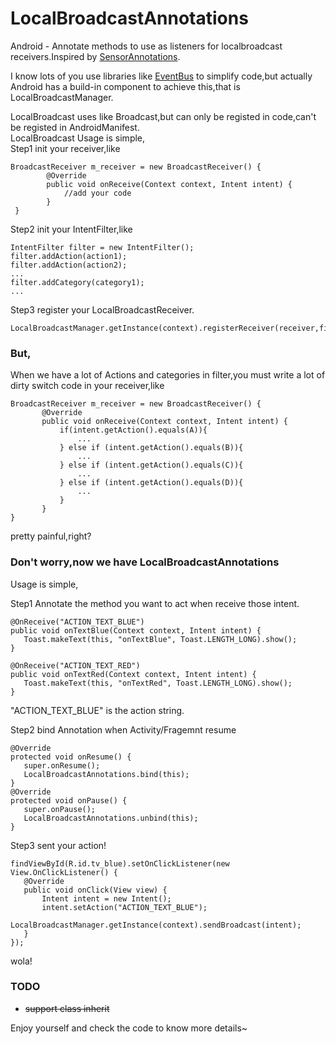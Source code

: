 # LocalBroadcastAnnotations
Android - Annotate methods to use as listeners for localbroadcast receivers.Inspired by [SensorAnnotations](https://github.com/dvoiss/SensorAnnotations).                     

I know lots of you use libraries like [EventBus](https://github.com/greenrobot/EventBus) to simplify code,but actually Android has a build-in component to achieve this,that is LocalBroadcastManager.

LocalBroadcast uses like Broadcast,but can only be registed in code,can't be registed in AndroidManifest.               
LocalBroadcast Usage is simple,            
Step1 init your receiver,like                   

````
BroadcastReceiver m_receiver = new BroadcastReceiver() {
        @Override
        public void onReceive(Context context, Intent intent) {
        	//add your code
        }
 }

````    
Step2 init your IntentFilter,like             

````
IntentFilter filter = new IntentFilter();
filter.addAction(action1);
filter.addAction(action2);
...
filter.addCategory(category1);
...
 ```` 
 Step3 register your LocalBroadcastReceiver.       
               
 ````
LocalBroadcastManager.getInstance(context).registerReceiver(receiver,filter);
 ```` 
 
### But,
When we have a lot of Actions and categories in filter,you must write a lot of dirty switch code in your receiver,like              

 ````
BroadcastReceiver m_receiver = new BroadcastReceiver() {
        @Override
        public void onReceive(Context context, Intent intent) {
        	if(intent.getAction().equals(A)){
        		...
        	} else if (intent.getAction().equals(B)){
        		...
        	} else if (intent.getAction().equals(C)){
        		...
        	} else if (intent.getAction().equals(D)){
        		...
        	}
        }
 }
 ```` 
 pretty painful,right?                   
### Don't worry,now we have LocalBroadcastAnnotations

Usage is simple,                 

Step1 Annotate the method you want to act when receive those intent.       
              
 ````
@OnReceive("ACTION_TEXT_BLUE")
public void onTextBlue(Context context, Intent intent) {
    Toast.makeText(this, "onTextBlue", Toast.LENGTH_LONG).show();
}

@OnReceive("ACTION_TEXT_RED")
public void onTextRed(Context context, Intent intent) {
    Toast.makeText(this, "onTextRed", Toast.LENGTH_LONG).show();
}
 ```` 
 "ACTION_TEXT_BLUE" is the action string.
          
Step2 bind Annotation when Activity/Fragemnt resume          
                 
 ````
@Override
protected void onResume() {
    super.onResume();
    LocalBroadcastAnnotations.bind(this);
}
@Override
protected void onPause() {
    super.onPause();
	LocalBroadcastAnnotations.unbind(this);
}
 ```` 
Step3 sent your action!         
              
 ````
findViewById(R.id.tv_blue).setOnClickListener(new View.OnClickListener() {
	@Override
	public void onClick(View view) {
		Intent intent = new Intent();
		intent.setAction("ACTION_TEXT_BLUE");
		LocalBroadcastManager.getInstance(context).sendBroadcast(intent);
	}
});
 ```` 
 wola!
 
### TODO
* ~~support class inherit~~
 
 Enjoy yourself and check the code to know more details~




















 
